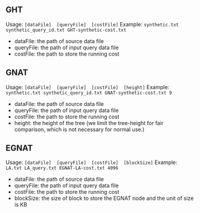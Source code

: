 ## GHT
Usage: `[dataFile]  [queryFile]  [costFile]`
Example: `synthetic.txt synthetic_query_id.txt GHT-synthetic-cost.txt`
- dataFile: the path of source data file
- queryFile: the path of input query data file
- costFile: the path to store the running cost

## GNAT
Usage: `[dataFile]  [queryFile]  [costFile]  [height]`
Example: `synthetic.txt synthetic_query_id.txt GNAT-synthetic-cost.txt 9`
- dataFile: the path of source data file
- queryFile: the path of input query data file
- costFile: the path to store the running cost
- height: the height of the tree (we limit the tree-height for fair comparison, which is not necessary for normal use.)

## EGNAT
Usage: `[dataFile]  [queryFile]  [costFile]  [blockSize]`
Example:` LA.txt LA_query.txt EGNAT-LA-cost.txt 4096`
- dataFile: the path of source data file
- queryFile: the path of input query data file
- costFile: the path to store the running cost
- blockSize: the size of block to store the EGNAT node and the unit of size is KB